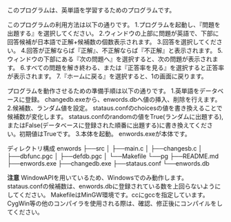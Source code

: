 このプログラムは、英単語を学習するためのプログラムです。

このプログラムの利用方法は以下の通りです。
1.プログラムを起動し、『問題を出題する』を選択してください。
2.ウィンドウの上部に問題が英語で、下部に回答候補が日本語で正解+候補数の個数表示されます。
3.回答を選択してください。
4.回答が正解ならば『正解』、不正解ならば『不正解』と表示されます。
5.ウィンドウの下部にある『次の問題へ』を選択すると、次の問題が表示されます。
6.すべての問題を解き終わる、または『正答率を見る』を選択すると正答率が表示されます。
7.『ホームに戻る』を選択すると、1の画面に戻ります。

プログラムを動作させるための準備手順は以下の通りです。
1.英単語をデータベースに登録。
    changedb.exeから、enwords.dbへ値の挿入、削除を行えます。
2.候補数、ランダム値を設定。
    stataus.confのchoicesの値を書き換えることで候補数が変化します。
    stataus.confのrandomの値をTrue(ランダムに出題する),またはFalse(データベースに登録された順番に出題する)に書き換えてください。初期値はTrueです。
3.本体を起動。
    enwords.exeが本体です。

ディレクトリ構成
enwords
    ├──src
    │    ├──main.c
    │    ├──changesb.c
    │    ├──dbfunc.pgc
    │    ├──defdb.pgc
    │    └──Makefile
    └──pg
        ├──README.md
        ├──enwords.exe
        ├──changedb.exe
        ├──stataus.conf
        └──enwords.db

**注意**
WindowAPIを用いているため、Windowsでのみ動作します。
stataus.confの候補数は、enwords.dbに登録されている数を上回らないようにしてください。
MakefileはMinGW環境です。ccにgccを指定しています。CygWin等の他のコンパイラを使用される際は、確認、修正後にコンパイルをしてください。
